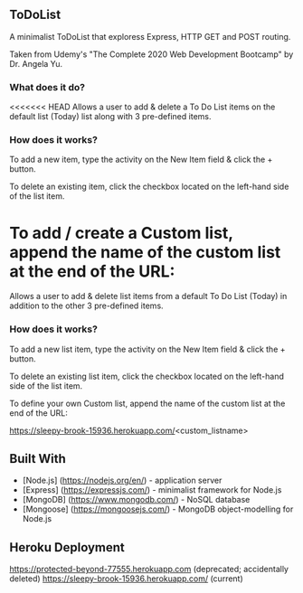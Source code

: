## ToDoList

A minimalist ToDoList that exploress Express, HTTP GET and POST routing.

Taken from Udemy's "The Complete 2020 Web Development Bootcamp" by Dr. Angela Yu.

### What does it do?

<<<<<<< HEAD
Allows a user to add & delete a To Do List items on the default list (Today) list along with 3 pre-defined items.

### How does it works?

To add a new item, type the activity on the New Item field & click the + button.

To delete an existing item, click the checkbox located on the left-hand side of the list item.

To add / create a Custom list, append the name of the custom list at the end of the URL:
=======
Allows a user to add & delete list items from a default To Do List (Today) in addition to the other 3 pre-defined items.

### How does it works?

To add a new list item, type the activity on the New Item field & click the + button.

To delete an existing list item, click the checkbox located on the left-hand side of the list item.

To define your own Custom list, append the name of the custom list at the end of the URL:

https://sleepy-brook-15936.herokuapp.com/<custom_listname>

## Built With

* [Node.js] (https://nodejs.org/en/) - application server
* [Express] (https://expressjs.com/) - minimalist framework for Node.js
* [MongoDB] (https://www.mongodb.com/) - NoSQL database
* [Mongoose] (https://mongoosejs.com/) - MongoDB object-modelling for Node.js


## Heroku Deployment

https://protected-beyond-77555.herokuapp.com (deprecated; accidentally deleted)
https://sleepy-brook-15936.herokuapp.com/ (current)

